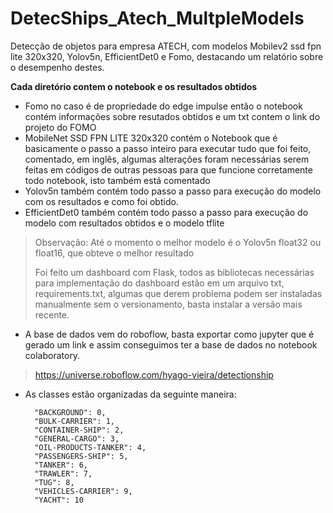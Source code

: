 # DetecShips_Atech_MultpleModels
Detecção de objetos para empresa ATECH, com modelos Mobilev2 ssd fpn lite 320x320, Yolov5n, EfficientDet0 e Fomo, destacando um relatório sobre o desempenho destes.

**Cada diretório contem o notebook e os resultados obtidos**

- Fomo no caso é de propriedade do edge impulse então o notebook contém informações sobre resutados obtidos e um txt contem o link do projeto do FOMO
- MobileNet SSD FPN LITE 320x320 contém o Notebook que é basicamente o passo a passo inteiro para executar tudo que foi feito, comentado, em inglês, algumas alterações foram necessárias serem feitas em códigos de outras pessoas para que funcione corretamente todo notebook, isto também está comentado
- Yolov5n também contém todo passo a passo para execução do modelo com os resultados e como foi obtido.
- EfficientDet0 também contém todo passo a passo para execução do modelo com resultados obtidos e o modelo tflite


> Observação: Até o momento o melhor modelo é o Yolov5n float32 ou float16, que obteve o melhor resultado
> 
> Foi feito um dashboard com Flask, todos as bibliotecas necessárias para implementação do dashboard estão em um arquivo txt, requirements.txt, algumas que derem problema podem ser instaladas manualmente sem o versionamento, basta instalar a versão mais recente.
- A base de dados vem do roboflow, basta exportar como jupyter que é gerado um link e assim conseguimos ter a base de dados no notebook colaboratory.
> https://universe.roboflow.com/hyago-vieira/detectionship

- As classes estão organizadas da seguinte maneira:
  
        "BACKGROUND": 0,
        "BULK-CARRIER": 1,
        "CONTAINER-SHIP": 2,
        "GENERAL-CARGO": 3,
        "OIL-PRODUCTS-TANKER": 4,
        "PASSENGERS-SHIP": 5,
        "TANKER": 6,
        "TRAWLER": 7,
        "TUG": 8,
        "VEHICLES-CARRIER": 9,
        "YACHT": 10
